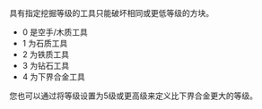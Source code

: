 具有指定挖掘等级的工具只能破坏相同或更低等级的方块。

* 0 是空手/木质工具
* 1 为石质工具
* 2 为铁质工具
* 3 为钻石工具
* 4 为下界合金工具

您也可以通过将等级设置为5级或更高级来定义比下界合金更大的等级。